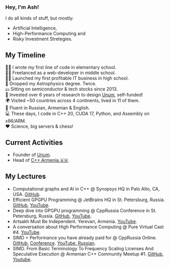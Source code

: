 ### Hey, I'm Ash!

I do all kinds of stuff, but mostly:

* Artificial Intelligence, 
* High-Performance Computing and
* Risky Investment Stretegies.

## My Timeline

👶🏻 I wrote my first line of code in elementary school.<br/>
👦🏻 Freelanced as a web-developer in middle school.<br/>
🧔🏻 Launched my first profitable IT business in high school.<br/>
🔭 Dropped my Astrophysics degree. Twice.<br/>
💵 Sitting on semiconductor & tech stocks since 2013.<br/>
🏢 Invested over 6 years of research to design [Unum](https://unum.cloud), self-funded!<br/>
🌍 Visited ~50 countries across 4 continents, lived in 11 of them.<br/>
👅 Fluent in Russian, Armenian & English.<br/>
💻 These days, I code in C++ 20, CUDA 17, Python, and Assembly on x86/ARM.<br/>
❤️ Science, big servers & chess!<br/>

## Current Activities

* Founder of [Unum](https://unum.cloud).
* Head of [C++ Armenia 🇦🇲](https://t.me/cpparm).

## My Lectures

* Computational graphs and AI in C++ @ Synopsys HQ in Palo Alto, CA, USA. [GitHub](https://github.com/ashvardanian/NeuralSTL).
* Efficient GPGPU Programming @ JetBrains HQ in St. Petersburg, Russia. [GitHub](https://github.com/ashvardanian/SandboxGPUs), [YouTube](https://youtu.be/BUtHOftDm_Y).
* Deep dive into GPGPU programming @ CppRussia Conference in St. Petersburg, Russia. [GitHub](https://github.com/ashvardanian/SandboxGPUs), [YouTube](https://youtu.be/AA4RI6o0h1U).
* Artsakh Must Be Independent. Yerevan, Armenia. [YouTube](https://youtu.be/sN8CsCgDlHY).
* A conversation about High Performance Computing @ Pure Virtual Cast #4. [YouTube](https://youtu.be/dCdBFB4LDjw).
* SIMD = Performance you have already paid for @ CppRussia Online. [GitHub](https://github.com/ashvardanian/CppBenchSubstrSearch), [Conference](https://cppconf-piter.ru/en/2020/spb/talks/23g3egeumhe3p4fd66pbar/?fbclid=IwAR26hl3tEhw1os0J6oLzsVPTOAuSGkZIMzwq689tEq8NH5_V7b3MHV8f_zU). [YouTube, Russian](https://youtu.be/6Sh9QWdzo58).
* SIMD. From Basic Terminology To Frequency Scaling Licenses And Speculative Execution @ Armenian C++ Community Meetup #1. [GitHub](https://github.com/ashvardanian/CppBenchSubstrSearch), [Youtube](https://youtu.be/ft51yJ9mDcc?t=140).
